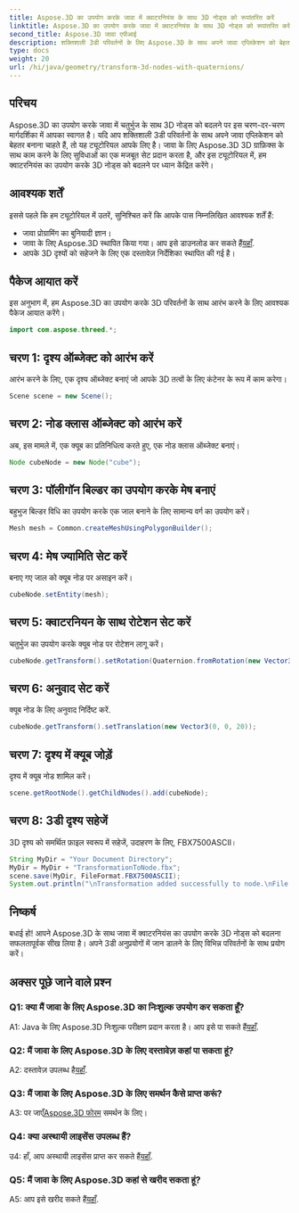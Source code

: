 ```yaml
---
title: Aspose.3D का उपयोग करके जावा में क्वाटरनियंस के साथ 3D नोड्स को रूपांतरित करें
linktitle: Aspose.3D का उपयोग करके जावा में क्वाटरनियंस के साथ 3D नोड्स को रूपांतरित करें
second_title: Aspose.3D जावा एपीआई
description: शक्तिशाली 3डी परिवर्तनों के लिए Aspose.3D के साथ अपने जावा एप्लिकेशन को बेहतर बनाएं। इस चरण-दर-चरण मार्गदर्शिका में चतुर्भुज का उपयोग करके नोड्स को बदलना सीखें।
type: docs
weight: 20
url: /hi/java/geometry/transform-3d-nodes-with-quaternions/
---
```

## परिचय

Aspose.3D का उपयोग करके जावा में चतुर्भुज के साथ 3D नोड्स को बदलने पर इस चरण-दर-चरण मार्गदर्शिका में आपका स्वागत है। यदि आप शक्तिशाली 3डी परिवर्तनों के साथ अपने जावा एप्लिकेशन को बेहतर बनाना चाहते हैं, तो यह ट्यूटोरियल आपके लिए है। जावा के लिए Aspose.3D 3D ग्राफ़िक्स के साथ काम करने के लिए सुविधाओं का एक मजबूत सेट प्रदान करता है, और इस ट्यूटोरियल में, हम क्वाटरनियंस का उपयोग करके 3D नोड्स को बदलने पर ध्यान केंद्रित करेंगे।

## आवश्यक शर्तें

इससे पहले कि हम ट्यूटोरियल में उतरें, सुनिश्चित करें कि आपके पास निम्नलिखित आवश्यक शर्तें हैं:

- जावा प्रोग्रामिंग का बुनियादी ज्ञान।
-  जावा के लिए Aspose.3D स्थापित किया गया। आप इसे डाउनलोड कर सकते हैं[यहाँ](https://releases.aspose.com/3d/java/).
- आपके 3D दृश्यों को सहेजने के लिए एक दस्तावेज़ निर्देशिका स्थापित की गई है।

## पैकेज आयात करें

इस अनुभाग में, हम Aspose.3D का उपयोग करके 3D परिवर्तनों के साथ आरंभ करने के लिए आवश्यक पैकेज आयात करेंगे।

```java
import com.aspose.threed.*;
```

## चरण 1: दृश्य ऑब्जेक्ट को आरंभ करें

आरंभ करने के लिए, एक दृश्य ऑब्जेक्ट बनाएं जो आपके 3D तत्वों के लिए कंटेनर के रूप में काम करेगा।

```java
Scene scene = new Scene();
```

## चरण 2: नोड क्लास ऑब्जेक्ट को आरंभ करें

अब, इस मामले में, एक क्यूब का प्रतिनिधित्व करते हुए, एक नोड क्लास ऑब्जेक्ट बनाएं।

```java
Node cubeNode = new Node("cube");
```

## चरण 3: पॉलीगॉन बिल्डर का उपयोग करके मेष बनाएं

बहुभुज बिल्डर विधि का उपयोग करके एक जाल बनाने के लिए सामान्य वर्ग का उपयोग करें।

```java
Mesh mesh = Common.createMeshUsingPolygonBuilder();
```

## चरण 4: मेष ज्यामिति सेट करें

बनाए गए जाल को क्यूब नोड पर असाइन करें।

```java
cubeNode.setEntity(mesh);
```

## चरण 5: क्वाटरनियन के साथ रोटेशन सेट करें

चतुर्भुज का उपयोग करके क्यूब नोड पर रोटेशन लागू करें।

```java
cubeNode.getTransform().setRotation(Quaternion.fromRotation(new Vector3(0, 1, 0), new Vector3(0.3, 0.5, 0.1)));
```

## चरण 6: अनुवाद सेट करें

क्यूब नोड के लिए अनुवाद निर्दिष्ट करें.

```java
cubeNode.getTransform().setTranslation(new Vector3(0, 0, 20));
```

## चरण 7: दृश्य में क्यूब जोड़ें

दृश्य में क्यूब नोड शामिल करें।

```java
scene.getRootNode().getChildNodes().add(cubeNode);
```

## चरण 8: 3डी दृश्य सहेजें

3D दृश्य को समर्थित फ़ाइल स्वरूप में सहेजें, उदाहरण के लिए, FBX7500ASCII।

```java
String MyDir = "Your Document Directory";
MyDir = MyDir + "TransformationToNode.fbx";
scene.save(MyDir, FileFormat.FBX7500ASCII);
System.out.println("\nTransformation added successfully to node.\nFile saved at " + MyDir);
```

## निष्कर्ष

बधाई हो! आपने Aspose.3D के साथ जावा में क्वाटरनियंस का उपयोग करके 3D नोड्स को बदलना सफलतापूर्वक सीख लिया है। अपने 3डी अनुप्रयोगों में जान डालने के लिए विभिन्न परिवर्तनों के साथ प्रयोग करें।

## अक्सर पूछे जाने वाले प्रश्न

### Q1: क्या मैं जावा के लिए Aspose.3D का निःशुल्क उपयोग कर सकता हूँ?

A1: Java के लिए Aspose.3D निःशुल्क परीक्षण प्रदान करता है। आप इसे पा सकते हैं[यहाँ](https://releases.aspose.com/).

### Q2: मैं जावा के लिए Aspose.3D के लिए दस्तावेज़ कहां पा सकता हूं?

 A2: दस्तावेज़ उपलब्ध है[यहाँ](https://reference.aspose.com/3d/java/).

### Q3: मैं जावा के लिए Aspose.3D के लिए समर्थन कैसे प्राप्त करूं?

 A3: पर जाएँ[Aspose.3D फोरम](https://forum.aspose.com/c/3d/18) समर्थन के लिए।

### Q4: क्या अस्थायी लाइसेंस उपलब्ध हैं?

 उ4: हाँ, आप अस्थायी लाइसेंस प्राप्त कर सकते हैं[यहाँ](https://purchase.aspose.com/temporary-license/).

### Q5: मैं जावा के लिए Aspose.3D कहां से खरीद सकता हूं?

 A5: आप इसे खरीद सकते हैं[यहाँ](https://purchase.aspose.com/buy).